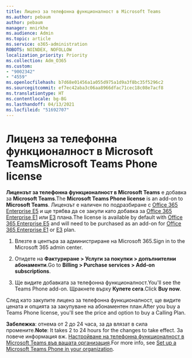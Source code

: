 ```yaml
---
title: Лиценз за телефонна функционалност в Microsoft Teams
ms.author: pebaum
author: pebaum
manager: mnirkhe
ms.audience: Admin
ms.topic: article
ms.service: o365-administration
ROBOTS: NOINDEX, NOFOLLOW
localization_priority: Priority
ms.collection: Adm_O365
ms.custom:
- "9002342"
- "4559"
ms.openlocfilehash: b7d68e01456a1a055d975a1d9a3f8bc35f5296c2
ms.sourcegitcommit: ef7ec42aba3c06aa8966dfac71cec18c08e7acf8
ms.translationtype: HT
ms.contentlocale: bg-BG
ms.lasthandoff: 04/13/2021
ms.locfileid: "51692707"
---
```

# <a name="microsoft-teams-phone-license"></a><span data-ttu-id="75d64-102">Лиценз за телефонна функционалност в Microsoft Teams</span><span class="sxs-lookup"><span data-stu-id="75d64-102">Microsoft Teams Phone license</span></span>

<span data-ttu-id="75d64-103">**Лицензът за телефонна функционалност в Microsoft Teams** е добавка за **Microsoft Teams**.</span><span class="sxs-lookup"><span data-stu-id="75d64-103">The **Microsoft Teams Phone license** is an add-on to **Microsoft Teams**.</span></span> <span data-ttu-id="75d64-104">Лицензът е наличен по подразбиране с [Office 365 Enterprise E5](https://www.microsoft.com/microsoft-365/business/office-365-enterprise-e5-business-software?rtc=1&activetab=pivot%3aoverviewtab) и ще трябва да се закупи като добавка за [Office 365 Enterprise E1](https://products.office.com/business/office-365-enterprise-e1-business-software) или [E3](https://products.office.com/business/office-365-enterprise-e3-business-software) плана.</span><span class="sxs-lookup"><span data-stu-id="75d64-104">The license is available by default with [Office 365 Enterprise E5](https://www.microsoft.com/microsoft-365/business/office-365-enterprise-e5-business-software?rtc=1&activetab=pivot%3aoverviewtab) and will need to be purchased as an add-on for [Office 365 Enterprise E1](https://products.office.com/business/office-365-enterprise-e1-business-software) or [E3](https://products.office.com/business/office-365-enterprise-e3-business-software) plan.</span></span>

1. <span data-ttu-id="75d64-105">Влезте в центъра за администриране на Microsoft 365.</span><span class="sxs-lookup"><span data-stu-id="75d64-105">Sign in to the Microsoft 365 admin center.</span></span>

2. <span data-ttu-id="75d64-106">Отидете на **Фактуриране > Услуги за покупки > допълнителни абонаменти**.</span><span class="sxs-lookup"><span data-stu-id="75d64-106">Go to **Billing > Purchase services > Add-on subscriptions**.</span></span> 

3. <span data-ttu-id="75d64-107">Ще видите добавката за телефонна функционалност.</span><span class="sxs-lookup"><span data-stu-id="75d64-107">You'll see the Teams Phone add-on.</span></span> <span data-ttu-id="75d64-108">Щракнете върху **Купете сега**.</span><span class="sxs-lookup"><span data-stu-id="75d64-108">Click **Buy now**.</span></span>

<span data-ttu-id="75d64-109">След като закупите лиценз за телефонна функционалност, ще видите цената и опцията за закупуване на абонаментен план.</span><span class="sxs-lookup"><span data-stu-id="75d64-109">After you buy a Teams Phone license, you'll see the price and option to buy a Calling Plan.</span></span>

<span data-ttu-id="75d64-110">**Забележка**: отнема от 2 до 24 часа, за да влязат в сила промените.</span><span class="sxs-lookup"><span data-stu-id="75d64-110">**Note**: It takes 2 to 24 hours for the changes to take effect.</span></span> <span data-ttu-id="75d64-111">За повече информация вж. [Настройване на телефонна функционалност в Microsoft Teams във вашата организация](https://docs.microsoft.com/MicrosoftTeams/setting-up-your-phone-system).</span><span class="sxs-lookup"><span data-stu-id="75d64-111">For more info, see [Set up a Microsoft Teams Phone in your organization](https://docs.microsoft.com/MicrosoftTeams/setting-up-your-phone-system).</span></span> 

